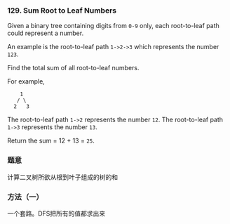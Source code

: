### 129\. Sum Root to Leaf Numbers

Given a binary tree containing digits from `0-9` only, each root-to-leaf path could represent a number.

An example is the root-to-leaf path `1->2->3` which represents the number `123`.

Find the total sum of all root-to-leaf numbers.

For example,

        1
       / \
      2   3

The root-to-leaf path `1->2` represents the number `12`.
The root-to-leaf path `1->3` represents the number `13`.

Return the sum = 12 + 13 = `25`.

### 题意
计算二叉树所欲从根到叶子组成的树的和

### 方法（一）
一个套路。DFS把所有的值都求出来
